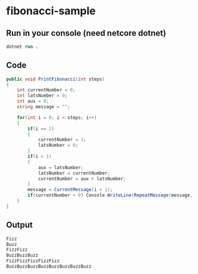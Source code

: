 # fibonacci-sample

## Run in your console (need netcore dotnet)

```ps
dotnet run .
```

## Code

```cs
public void PrintFibonacci(int steps)
{
    int currentNumber = 0;
    int latsNumber = 0;
    int aux = 0;
    string message = "";

    for(int i = 0; i < steps; i++)
    {
        if(i == 1)
        {
            currentNumber = 1;
            latsNumber = 0;
        }
        if(i > 1)
        {
            aux = latsNumber;
            latsNumber = currentNumber;
            currentNumber = aux + latsNumber;
        }
        message = CurrentMessage(i + 1);
        if(currentNumber > 0) Console.WriteLine(RepeatMessage(message, currentNumber));
    }
}
```
        
## Output

```ps
Fizz
Buzz
FizzFizz
BuzzBuzzBuzz
FizzFizzFizzFizzFizz
BuzzBuzzBuzzBuzzBuzzBuzzBuzzBuzz
```
